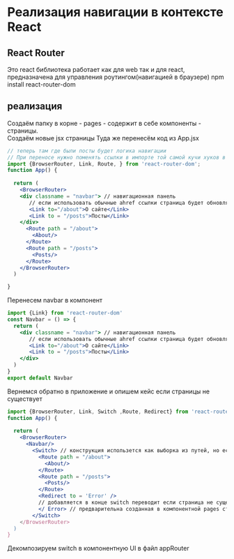 # Реализация навигации в контексте React
## React Router
Это react библиотека работает как для web так и для react, предназначена для управления роутингом(навигацией в браузере) 
npm install react-router-dom
## реализация
Создаём папку в корне - pages - содержит в себе компоненты - страницы.  
Создаём новые jsx страницы
Туда же перенесём код из App.jsx
```jsx
// теперь там где были посты будет логика навигации
// При переносе нужно поменять ссылки в импорте той самой кучи хуков в приложении иначе будет ошибка на всю страницу
import {BrowserRouter, Link, Route, } from 'react-router-dom';
function App() {
  
  return (
    <BrowserRouter>
    <div classname = "navbar"> // навигационная панель
       // если использовать обычные ahref ссылки страница будет обновлятся при каждом переходе что ломает подход, воизбежание использовать Link из роут библиотеки, а весто ahref - пропс to = ''
       <Link to="/about">О сайте</Link>
       <Link to = "/posts">Посты</Link>
    </div>
      <Route path = "/about">
        <About/>
      </Route>
      <Route path = "/posts">
        <Posts/>
      </Route>
    </BrowserRouter>
  )

}
```
Перенесем navbar в компонент
```jsx
import {Link} from 'react-router-dom'
const Navbar = () => {
  return (
    <div classname = "navbar"> // навигационная панель
       // если использовать обычные ahref ссылки страница будет обновлятся при каждом переходе что ломает подход, воизбежание использовать Link из роут библиотеки, а весто ahref - пропс to = ''
       <Link to="/about">О сайте</Link>
       <Link to = "/posts">Посты</Link>
    </div>
  )
}
export default Navbar
```
Вернемся обратно в приложение и опишем кейс если страницы не существует
```jsx
import {BrowserRouter, Link, Switch ,Route, Redirect} from 'react-router-dom';
function App() {
  
  return (
    <BrowserRouter>
      <Navbar/>
        <Switch> // конструкция использется как выборка из путей, но если ни один из них не отработал можно создать какой либо случай redirect
          <Route path = "/about">
            <About/>
          </Route>
          <Route path = "/posts">
            <Posts/>
          </Route>
          <Redirect to = 'Error' />
          // добавляется в конце switch переводит если страница не существует 
          </ Error> // предварительна созданная в компонентной pages страница с ошибкой
        </Switch>
    </BrowserRouter>
  )
}
```
Декомпозируем switch в компонентную UI в файл appRouter